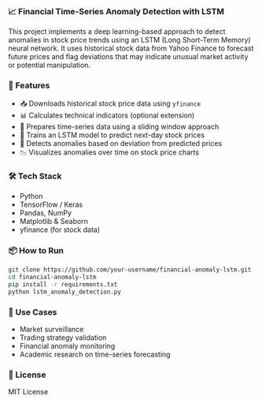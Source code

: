 


### 📈 Financial Time-Series Anomaly Detection with LSTM

This project implements a deep learning-based approach to detect anomalies in stock price trends using an LSTM (Long Short-Term Memory) neural network. It uses historical stock data from Yahoo Finance to forecast future prices and flag deviations that may indicate unusual market activity or potential manipulation.



### 🚀 Features

- 📥 Downloads historical stock price data using `yfinance`
- 📊 Calculates technical indicators (optional extension)
- 🔁 Prepares time-series data using a sliding window approach
- 🤖 Trains an LSTM model to predict next-day stock prices
- 🚨 Detects anomalies based on deviation from predicted prices
- 📉 Visualizes anomalies over time on stock price charts



### 🛠️ Tech Stack

- Python  
- TensorFlow / Keras  
- Pandas, NumPy  
- Matplotlib & Seaborn  
- yfinance (for stock data)



### 📦 How to Run

```bash
git clone https://github.com/your-username/financial-anomaly-lstm.git
cd financial-anomaly-lstm
pip install -r requirements.txt
python lstm_anomaly_detection.py
```



### 📌 Use Cases

- Market surveillance
- Trading strategy validation
- Financial anomaly monitoring
- Academic research on time-series forecasting



### 📄 License

MIT License
